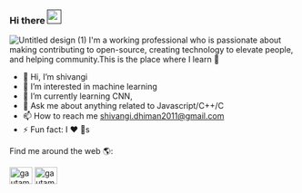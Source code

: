 ### Hi there <a href=""><img src="https://media.giphy.com/media/hvRJCLFzcasrR4ia7z/giphy.gif" width="25px"></a>

![Untitled design (1)](https://user-images.githubusercontent.com/61706649/137081736-07a927ca-b6b5-4677-945a-c2fe711627d0.jpg)
I'm a working professional who is passionate about making contributing to open-source, creating technology to elevate people, and helping community.This is the place where I learn :rofl:

- 👋 Hi, I’m shivangi
- 👀 I’m interested in machine learning
- 🌱 I’m currently learning CNN, 
- 💬  Ask me about anything related to Javascript/C++/C
- 📫 How to reach me shivangi.dhiman2011@gmail.com
- ⚡ Fun fact: I ❤️ 🐶s


Find me around the web 🌎:
<p align="left">
<a href="https://www.linkedin.com/in/shivangi-4318b2155" target="blank"><img align="center" src="https://raw.githubusercontent.com/rahuldkjain/github-profile-readme-generator/master/src/images/icons/Social/linked-in-alt.svg" alt="gautamkrishnar" height="30" width="40" /></a>
<a href="https://www.instagram.com/shivangi557/" target="blank"><img align="center" src="https://raw.githubusercontent.com/rahuldkjain/github-profile-readme-generator/master/src/images/icons/Social/instagram.svg" alt="gautamkrishnar" height="30" width="40" /></a>

<!---
shivangi557/shivangi557 is a ✨ special ✨ repository because its `README.md` (this file) appears on your GitHub profile.
You can click the Preview link to take a look at your changes.
--->
